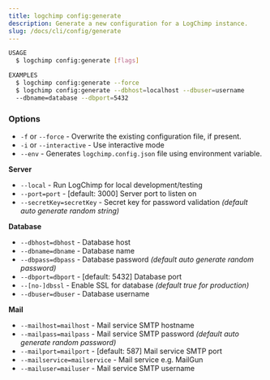 ```yaml
---
title: logchimp config:generate
description: Generate a new configuration for a LogChimp instance.
slug: /docs/cli/config/generate
---
```


```bash
USAGE
  $ logchimp config:generate [flags]

EXAMPLES
  $ logchimp config:generate --force
  $ logchimp config:generate --dbhost=localhost --dbuser=username
  --dbname=database --dbport=5432
```

### Options

- `-f` or `--force` - Overwrite the existing configuration file, if present.
- `-i` or `--interactive` - Use interactive mode
- `--env` - Generates `logchimp.config.json` file using environment variable.

**Server**

- `--local` - Run LogChimp for local development/testing
- `--port=port` - [default: 3000] Server port to listen on
- `--secretKey=secretKey` - Secret key for password validation _(default auto generate random string)_

**Database**

- `--dbhost=dbhost` - Database host
- `--dbname=dbname` - Database name
- `--dbpass=dbpass` - Database password _(default auto generate random password)_
- `--dbport=dbport` - [default: 5432] Database port
- `--[no-]dbssl` - Enable SSL for database _(default true for production)_
- `--dbuser=dbuser` - Database username

**Mail**

- `--mailhost=mailhost` - Mail service SMTP hostname
- `--mailpass=mailpass` - Mail service SMTP password _(default auto generate random password)_
- `--mailport=mailport` - [default: 587] Mail service SMTP port
- `--mailservice=mailservice` - Mail service e.g. MailGun
- `--mailuser=mailuser` - Mail service SMTP username
